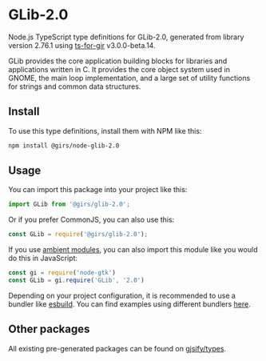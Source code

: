 
# GLib-2.0

Node.js TypeScript type definitions for GLib-2.0, generated from library version 2.76.1 using [ts-for-gir](https://github.com/gjsify/ts-for-gir) v3.0.0-beta.14.

GLib provides the core application building blocks for libraries and applications written in C. It provides the core object system used in GNOME, the main loop implementation, and a large set of utility functions for strings and common data structures.

## Install

To use this type definitions, install them with NPM like this:
```bash
npm install @girs/node-glib-2.0
```

## Usage

You can import this package into your project like this:
```ts
import GLib from '@girs/glib-2.0';
```

Or if you prefer CommonJS, you can also use this:
```ts
const GLib = require('@girs/glib-2.0');
```

If you use [ambient modules](https://github.com/gjsify/ts-for-gir/tree/main/packages/cli#ambient-modules), you can also import this module like you would do this in JavaScript:

```ts
const gi = require('node-gtk')
const GLib = gi.require('GLib', '2.0')
```

Depending on your project configuration, it is recommended to use a bundler like [esbuild](https://esbuild.github.io/). You can find examples using different bundlers [here](https://github.com/gjsify/ts-for-gir/tree/main/examples).

## Other packages

All existing pre-generated packages can be found on [gjsify/types](https://github.com/gjsify/types).